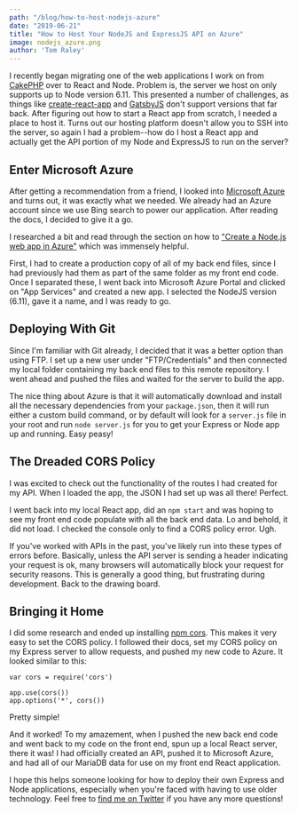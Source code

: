 ```yaml
---
path: "/blog/how-to-host-nodejs-azure"
date: "2019-06-21"
title: "How to Host Your NodeJS and ExpressJS API on Azure"
image: nodejs_azure.png
author: 'Tom Raley'
---
```


I recently began migrating one of the web applications I work on from [CakePHP](https://cakephp.org/) over to React and Node. Problem is, the server we host on only supports up to Node version 6.11. This presented a number of challenges, as things like [create-react-app](https://github.com/facebook/create-react-app) and [GatsbyJS](https://www.gatsbyjs.org/) don't support versions that far back. After figuring out how to start a React app from scratch, I needed a place to host it. Turns out our hosting platform doesn't allow you to SSH into the server, so again I had a problem--how do I host a React app and actually get the API portion of my Node and ExpressJS to run on the server?

Enter Microsoft Azure
-------
After getting a recommendation from a friend, I looked into [Microsoft Azure](https://azure.microsoft.com/en-us/) and turns out, it was exactly what we needed. We already had an Azure account since we use Bing search to power our application. After reading the docs, I decided to give it a go.

I researched a bit and read through the section on how to ["Create a Node.js web app in Azure"](https://docs.microsoft.com/en-us/azure/app-service/app-service-web-get-started-nodejs) which was immensely helpful. 

First, I had to create a production copy of all of my back end files, since I had previously had them as part of the same folder as my front end code. Once I separated these, I went back into Microsoft Azure Portal and clicked on "App Services" and created a new app. I selected the NodeJS version (6.11), gave it a name, and I was ready to go.

Deploying With Git
----
Since I'm familiar with Git already, I decided that it was a better option than using FTP. I set up a new user under "FTP/Credentials" and then connected my local folder containing my back end files to this remote repository. I went ahead and pushed the files and waited for the server to build the app.

The nice thing about Azure is that it will automatically download and install all the necessary dependencies from your `package.json`, then it will run either a custom build command, or by default will look for a `server.js` file in your root and run `node server.js` for you to get your Express or Node app up and running. Easy peasy!

The Dreaded CORS Policy
----
I was excited to check out the functionality of the routes I had created for my API. When I loaded the app, the JSON I had set up was all there! Perfect.

I went back into my local React app, did an `npm start` and was hoping to see my front end code populate with all the back end data. Lo and behold, it did not load. I checked the console only to find a CORS policy error. Ugh.

If you've worked with APIs in the past, you've likely run into these types of errors before. Basically, unless the API server is sending a header indicating your request is ok, many browsers will automatically block your request for security reasons. This is generally a good thing, but frustrating during development. Back to the drawing board.


Bringing it Home
----
I did some research and ended up installing [npm cors](https://www.npmjs.com/package/cors). This makes it very easy to set the CORS policy. I followed their docs, set my CORS policy on my Express server to allow requests, and pushed my new code to Azure. It looked similar to this:

```
var cors = require('cors')

app.use(cors())
app.options('*', cors())
```

Pretty simple!

And it worked! To my amazement, when I pushed the new back end code and went back to my code on the front end, spun up a local React server, there it was! I had officially created an API, pushed it to Microsoft Azure, and had all of our MariaDB data for use on my front end React application.

I hope this helps someone looking for how to deploy their own Express and Node applications, especially when you're faced with having to use older technology. Feel free to [find me on Twitter](https://twitter.com/tom_raley) if you have any more questions!